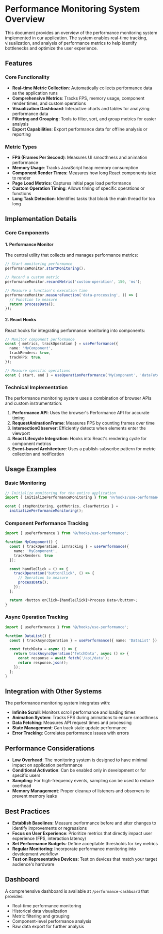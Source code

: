 # Performance Monitoring System Overview

This document provides an overview of the performance monitoring system implemented in our application. The system enables real-time tracking, visualization, and analysis of performance metrics to help identify bottlenecks and optimize the user experience.

## Features

### Core Functionality

- **Real-time Metric Collection**: Automatically collects performance data as the application runs
- **Comprehensive Metrics**: Tracks FPS, memory usage, component render times, and custom operations
- **Visualization Dashboard**: Interactive charts and tables for analyzing performance data
- **Filtering and Grouping**: Tools to filter, sort, and group metrics for easier analysis
- **Export Capabilities**: Export performance data for offline analysis or reporting

### Metric Types

- **FPS (Frames Per Second)**: Measures UI smoothness and animation performance
- **Memory Usage**: Tracks JavaScript heap memory consumption
- **Component Render Times**: Measures how long React components take to render
- **Page Load Metrics**: Captures initial page load performance
- **Custom Operation Timing**: Allows timing of specific operations or functions
- **Long Task Detection**: Identifies tasks that block the main thread for too long

## Implementation Details

### Core Components

#### 1. Performance Monitor

The central utility that collects and manages performance metrics:

```typescript
// Start monitoring performance
performanceMonitor.startMonitoring();

// Record a custom metric
performanceMonitor.recordMetric('custom-operation', 150, 'ms');

// Measure a function's execution time
performanceMonitor.measureFunction('data-processing', () => {
  // Function to measure
  return processData();
});
```

#### 2. React Hooks

React hooks for integrating performance monitoring into components:

```typescript
// Monitor component performance
const { metrics, trackOperation } = usePerformance({
  name: 'MyComponent',
  trackRenders: true,
  trackFPS: true,
});

// Measure specific operations
const { start, end } = useOperationPerformance('MyComponent', 'dataFetch');
```

### Technical Implementation

The performance monitoring system uses a combination of browser APIs and custom instrumentation:

1. **Performance API**: Uses the browser's Performance API for accurate timing
2. **RequestAnimationFrame**: Measures FPS by counting frames over time
3. **IntersectionObserver**: Efficiently detects when elements enter the viewport
4. **React Lifecycle Integration**: Hooks into React's rendering cycle for component metrics
5. **Event-based Architecture**: Uses a publish-subscribe pattern for metric collection and notification

## Usage Examples

### Basic Monitoring

```typescript
// Initialize monitoring for the entire application
import { initializePerformanceMonitoring } from '@/hooks/use-performance';

const { stopMonitoring, getMetrics, clearMetrics } =
  initializePerformanceMonitoring();
```

### Component Performance Tracking

```typescript
import { usePerformance } from '@/hooks/use-performance';

function MyComponent() {
  const { trackOperation, isTracking } = usePerformance({
    name: 'MyComponent',
    trackRenders: true
  });

  const handleClick = () => {
    trackOperation('buttonClick', () => {
      // Operation to measure
      processData();
    });
  };

  return <button onClick={handleClick}>Process Data</button>;
}
```

### Async Operation Tracking

```typescript
import { usePerformance } from '@/hooks/use-performance';

function DataList() {
  const { trackAsyncOperation } = usePerformance({ name: 'DataList' });

  const fetchData = async () => {
    return trackAsyncOperation('fetchData', async () => {
      const response = await fetch('/api/data');
      return response.json();
    });
  };
}
```

## Integration with Other Systems

The performance monitoring system integrates with:

- **Infinite Scroll**: Monitors scroll performance and loading times
- **Animation System**: Tracks FPS during animations to ensure smoothness
- **Data Fetching**: Measures API request times and processing
- **State Management**: Can track state update performance
- **Error Tracking**: Correlates performance issues with errors

## Performance Considerations

- **Low Overhead**: The monitoring system is designed to have minimal impact on application performance
- **Conditional Activation**: Can be enabled only in development or for specific users
- **Sampling**: For high-frequency events, sampling can be used to reduce overhead
- **Memory Management**: Proper cleanup of listeners and observers to prevent memory leaks

## Best Practices

- **Establish Baselines**: Measure performance before and after changes to identify improvements or regressions
- **Focus on User Experience**: Prioritize metrics that directly impact user experience (FPS, interaction latency)
- **Set Performance Budgets**: Define acceptable thresholds for key metrics
- **Regular Monitoring**: Incorporate performance monitoring into development workflow
- **Test on Representative Devices**: Test on devices that match your target audience's hardware

## Dashboard

A comprehensive dashboard is available at `/performance-dashboard` that provides:

- Real-time performance monitoring
- Historical data visualization
- Metric filtering and grouping
- Component-level performance analysis
- Raw data export for further analysis
